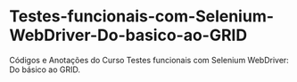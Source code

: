 # Testes-funcionais-com-Selenium-WebDriver-Do-basico-ao-GRID
Códigos e Anotações do Curso Testes funcionais com Selenium WebDriver: Do básico ao GRID.
